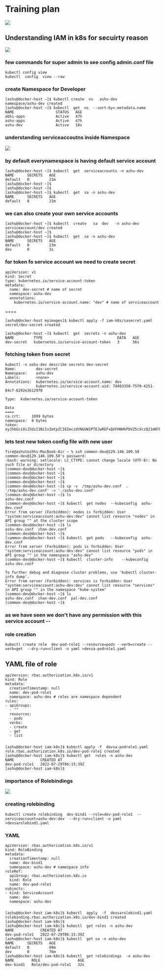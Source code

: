 # Training plan 

<img src="plan.png">

## Understanding IAM in k8s for secuirty reason 

<img src="iam.png">

### few commands for super admin to see config admin.conf file 

```
kubectl config view 
kubectl  config  view --raw 
```

### create Namespace for Developer 

```
[ashu@docker-host ~]$ kubectl create  ns   ashu-dev 
namespace/ashu-dev created
[ashu@docker-host ~]$ kubectl  get  ns  --sort-by=.metadata.name 
NAME                   STATUS   AGE
abhi-apps              Active   47h
ashu-apps              Active   47h
ashu-dev               Active   18s

```

### understanding serviceaccoutns inside Namespace 

<img src="sa.png">

### by default everynamespace is having default service account 

```
[ashu@docker-host ~]$ kubectl  get  serviceaccounts -n ashu-dev 
NAME      SECRETS   AGE
default   0         21m
[ashu@docker-host ~]$ 
[ashu@docker-host ~]$ 
[ashu@docker-host ~]$ kubectl  get  sa -n ashu-dev 
NAME      SECRETS   AGE
default   0         21m

```

### we can also create your own service accounts 

```
[ashu@docker-host ~]$ kubectl  create   sa  dev   -n ashu-dev 
serviceaccount/dev created
[ashu@docker-host ~]$ 
[ashu@docker-host ~]$ kubectl  get  sa -n ashu-dev 
NAME      SECRETS   AGE
default   0         23m
dev       0         3s
```

### for token fo service account we need to create secret 

```
apiVersion: v1
kind: Secret
type: kubernetes.io/service-account-token
metadata:
  name: dev-secret # name of secret 
  namespace: ashu-dev 
  annotations:
    kubernetes.io/service-account.name: "dev" # name of serviceaccount 
```

====

```
[ashu@docker-host myimages]$ kubectl apply -f iam-k8s/sasecret.yaml 
secret/dev-secret created

[ashu@docker-host ~]$ kubectl  get  secrets -n ashu-dev 
NAME         TYPE                                  DATA   AGE
dev-secret   kubernetes.io/service-account-token   3      56s
```

### fetching token from secret 

```
kubectl -n ashu-dev describe secrets dev-secret 
Name:         dev-secret
Namespace:    ashu-dev
Labels:       <none>
Annotations:  kubernetes.io/service-account.name: dev
              kubernetes.io/service-account.uid: 7d403358-75f0-4251-84cf-6292e3b12978

Type:  kubernetes.io/service-account-token

Data
====
ca.crt:     1099 bytes
namespace:  8 bytes
token:      eyJhbGciOiJSUzI1NiIsImtpZCI6ImczdVNGUW1PTEJwREFxQXFHNHhPbVZ5cXczQ21mNTFQa25OZ2JXNjVvdmsifQ.eyJpc3MiOiJrdWJlcm5ldGVzL3NlcnZpY2VhY2NvdW50Iiwia3ViZXJuZXRlcy5pby9zZXJ2aWNlYWNjb3VudC9uYW1lc3BhY2UiOiJhc2h1LWRldiIsImt1YmVybmV0ZXMuaW8vc2VydmljZWFjY291bnQvc2VjcmV0Lm5hbWUiOiJkZXYtc2VjcmV0Iiwia3ViZXJuZXRlcy5pby9z
```

### lets test new token config file with new user 

```
fire@ashutoshhs-MacBook-Air ~ % ssh common-dev@129.146.109.58                   
common-dev@129.146.109.58's password: 
-bash: warning: setlocale: LC_CTYPE: cannot change locale (UTF-8): No such file or directory
[common-dev@docker-host ~]$ 
[common-dev@docker-host ~]$ 
[common-dev@docker-host ~]$ 
[common-dev@docker-host ~]$ 
[common-dev@docker-host ~]$ cp -v  /tmp/ashu-dev.conf  . 
'/tmp/ashu-dev.conf' -> './ashu-dev.conf'
[common-dev@docker-host ~]$ ls
ashu-dev.conf
[common-dev@docker-host ~]$ kubectl  get nodes  --kubeconfig  ashu-dev.conf 
Error from server (Forbidden): nodes is forbidden: User "system:serviceaccount:ashu-dev:dev" cannot list resource "nodes" in API group "" at the cluster scope
[common-dev@docker-host ~]$ ls
ashu-dev.conf  chan-dev.conf
[common-dev@docker-host ~]$ 
[common-dev@docker-host ~]$ kubectl  get pods   --kubeconfig  ashu-dev.conf 
Error from server (Forbidden): pods is forbidden: User "system:serviceaccount:ashu-dev:dev" cannot list resource "pods" in API group "" in the namespace "ashu-dev"
[common-dev@docker-host ~]$ kubectl  cluster-info    --kubeconfig  ashu-dev.conf 

To further debug and diagnose cluster problems, use 'kubectl cluster-info dump'.
Error from server (Forbidden): services is forbidden: User "system:serviceaccount:ashu-dev:dev" cannot list resource "services" in API group "" in the namespace "kube-system"
[common-dev@docker-host ~]$ ls
ashu-dev.conf  chan-dev.conf  pal-dev.conf
[common-dev@docker-host ~]$ 

```

### as we have seen we don't have any permission with this service account --

### role creation 

```
kubectl create role  dev-pod-role1 --resource=pods --verb=create --verb=get  --dry-run=client -o yaml >devsa-podrole1.yaml
```

## YAML file of role 

```
apiVersion: rbac.authorization.k8s.io/v1
kind: Role
metadata:
  creationTimestamp: null
  name: dev-pod-role1
  namespace: ashu-dev # roles are namespace dependent 
rules:
- apiGroups:
  - ""
  resources:
  - pods
  verbs:
  - create
  - get
  - list 

```

### 

```
[ashu@docker-host iam-k8s]$ kubectl apply -f  devsa-podrole1.yaml 
role.rbac.authorization.k8s.io/dev-pod-role1 created
[ashu@docker-host iam-k8s]$ kubectl get  roles -n ashu-dev 
NAME            CREATED AT
dev-pod-role1   2022-07-29T06:15:39Z
[ashu@docker-host iam-k8s]$ 

```

### importance of Rolebindings 

<img src="bind.png">

### creating rolebinding 

```
kubectl create rolebinding  dev-bind1 --role=dev-pod-role1  --serviceaccount=ashu-dev:dev  --dry-run=client -o yaml  >devsarolebind1.yaml 
```

### YAML 

```
apiVersion: rbac.authorization.k8s.io/v1
kind: RoleBinding
metadata:
  creationTimestamp: null
  name: dev-bind1
  namespace: ashu-dev # namespace info 
roleRef:
  apiGroup: rbac.authorization.k8s.io
  kind: Role
  name: dev-pod-role1
subjects:
- kind: ServiceAccount
  name: dev
  namespace: ashu-dev

```

### 

```
[ashu@docker-host iam-k8s]$ kubectl  apply  -f  devsarolebind1.yaml 
rolebinding.rbac.authorization.k8s.io/dev-bind1 created
[ashu@docker-host iam-k8s]$ 
[ashu@docker-host iam-k8s]$ kubectl  get roles -n ashu-dev 
NAME            CREATED AT
dev-pod-role1   2022-07-29T06:15:39Z
[ashu@docker-host iam-k8s]$ kubectl  get sa -n ashu-dev 
NAME      SECRETS   AGE
default   0         99m
dev       0         76m
[ashu@docker-host iam-k8s]$ kubectl  get rolebindings  -n ashu-dev 
NAME        ROLE                 AGE
dev-bind1   Role/dev-pod-role1   32s
```



